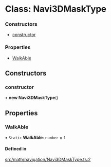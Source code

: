 # Class: Navi3DMaskType

### Constructors

- [constructor](Navi3DMaskType.md#constructor)

### Properties

- [WalkAble](Navi3DMaskType.md#walkable)

## Constructors

### constructor

• **new Navi3DMaskType**()

## Properties

### WalkAble

▪ `Static` **WalkAble**: `number` = `1`

#### Defined in

[src/math/navigation/Navi3DMaskType.ts:2](https://github.com/Orillusion/orillusion/blob/main/src/math/navigation/Navi3DMaskType.ts#L2)
